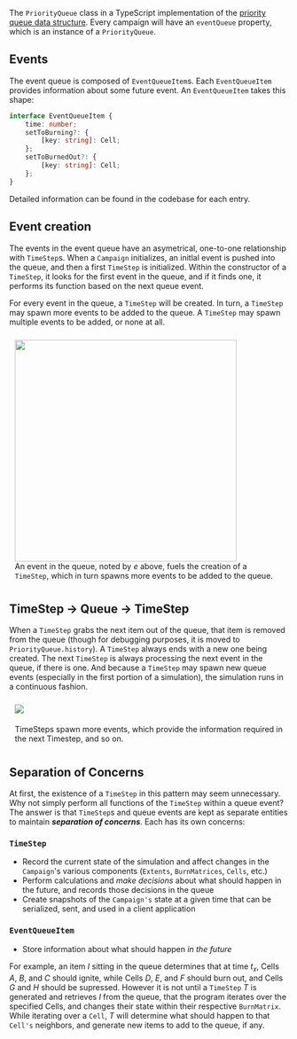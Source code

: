 The `PriorityQueue` class in a TypeScript implementation of the [priority queue data structure](https://en.wikipedia.org/wiki/Priority_queue). Every campaign will have an `eventQueue` property, which is an instance of a `PriorityQueue`.

## Events

The event queue is composed of `EventQueueItem`s. Each `EventQueueItem` provides information about some future event. An `EventQueueItem` takes this shape:

```typescript
interface EventQueueItem {
	time: number;
	setToBurning?: {
		[key: string]: Cell;
	};
	setToBurnedOut?: {
		[key: string]: Cell;
	};
}
```

Detailed information can be found in the codebase for each entry.

## Event creation

The events in the event queue have an asymetrical, one-to-one relationship with `TimeStep`s. When a `Campaign` initializes, an initlal event is pushed into the queue, and then a first `TimeStep` is initialized. Within the constructor of a `TimeStep`, it looks for the first event in the queue, and if it finds one, it performs its function based on the next queue event.

For every event in the queue, a `TimeStep` will be created. In turn, a `TimeStep` may spawn more events to be added to the queue. A `TimeStep` may spawn multiple events to be added, or none at all.

<figure style="padding: 10px; margin: 0;">
    <img src="../queue-timestep.png" style="width: 400px; margin: auto;"">
    <figcaption>
      An event in the queue, noted by <em>e</em> above, fuels the creation of a <code>TimeStep</code>, which in turn spawns more events to be added to the queue.
    </figcaption>
</figure>

## TimeStep → Queue → TimeStep

When a `TimeStep` grabs the next item out of the queue, that item is removed from the queue (though for debugging purposes, it is moved to `PriorityQueue.history`). A `TimeStep` always ends with a new one being created. The next `TimeStep` is always processing the next event in the queue, if there is one. And because a `TimeStep` may spawn new queue events (especially in the first portion of a simulation), the simulation runs in a continuous fashion.

<figure style="padding: 10px; margin: 0;">
    <img src="../queue-timestep-more.png" style="margin: auto;"">
    <figcaption style="margin-top: 20px;">
      TimeSteps spawn more events, which provide the information required in the next Timestep, and so on.
    </figcaption>
</figure>

## Separation of Concerns

At first, the existence of a `TimeStep` in this pattern may seem unnecessary. Why not simply perform all functions of the `TimeStep` within a queue event? The answer is that `TimeStep`s and queue events are kept as separate entities to maintain **_separation of concerns_**. Each has its own concerns:

### `TimeStep`

- Record the current state of the simulation and affect changes in the `Campaign`'s various components (`Extents`, `BurnMatrices`, `Cells`, etc.)
- Perform calculations and _make decisions_ about what should happen in the future, and records those decisions in the queue
- Create snapshots of the `Campaign's` state at a given time that can be serialized, sent, and used in a client application

### `EventQueueItem`

- Store information about what should happen _in the future_

For example, an item $I$ sitting in the queue determines that at time $t_x$, Cells $A$, $B$, and $C$ should ignite, while Cells $D$, $E$, and $F$ should burn out, and Cells $G$ and $H$ should be supressed. However it is not until a `TimeStep` $T$ is generated and retrieves $I$ from the queue, that the program iterates over the specified Cells, and changes their state within their respective `BurnMatrix`. While iterating over a `Cell`, $T$ will determine what should happen to that `Cell's` neighbors, and generate new items to add to the queue, if any.
